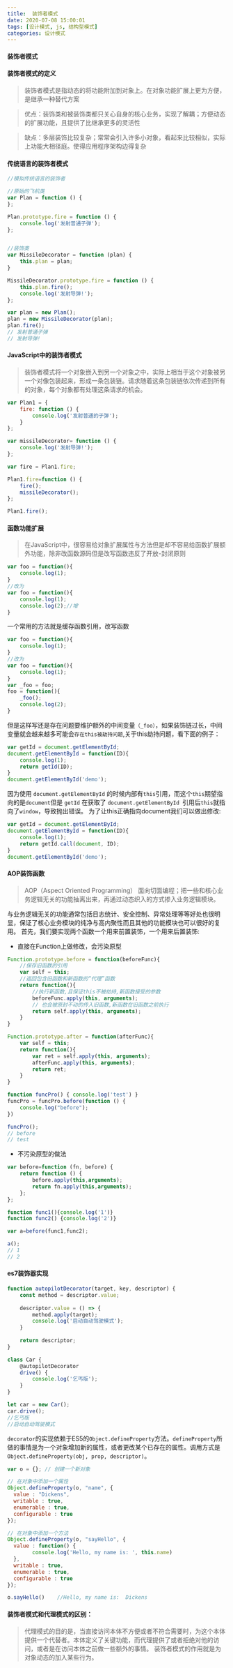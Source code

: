 ```yaml
---
title:  装饰者模式
date: 2020-07-08 15:00:01
tags: [设计模式, js, 结构型模式]
categories: 设计模式
---
```


#### 装饰者模式

#### 装饰者模式的定义
> 装饰者模式是指动态的将功能附加到对象上。在对象功能扩展上更为方便，是继承一种替代方案

> 优点：装饰类和被装饰类都只关心自身的核心业务，实现了解耦；方便动态的扩展功能，且提供了比继承更多的灵活性

> 缺点：多层装饰比较复杂；常常会引入许多小对象，看起来比较相似，实际上功能大相径庭。使得应用程序架构边得复杂

#### 传统语言的装饰者模式
```js
//模拟传统语言的装饰者

//原始的飞机类
var Plan = function () {
};

Plan.prototype.fire = function () {
    console.log('发射普通子弹');
};


//装饰类
var MissileDecorator = function (plan) {
    this.plan = plan;
}

MissileDecorator.prototype.fire = function () {
    this.plan.fire();
    console.log('发射导弹!');
};

var plan = new Plan();
plan = new MissileDecorator(plan);
plan.fire();
// 发射普通子弹
// 发射导弹!
```

#### JavaScript中的装饰者模式

> 装饰者模式将一个对象嵌入到另一个对象之中，实际上相当于这个对象被另一个对像包装起来，形成一条包装链。请求随着这条包装链依次传递到所有的对象，每个对象都有处理这条请求的机会。

```js
var Plan1 = {
    fire: function () {
        console.log('发射普通的子弹');
    }
};

var missileDecorator= function () {
    console.log('发射导弹!');
};

var fire = Plan1.fire;

Plan1.fire=function () {
    fire();
    missileDecorator();
};

Plan1.fire();
```

#### 函数功能扩展
> 在JavaScript中，很容易给对象扩展属性与方法但是却不容易给函数扩展额外功能，除非改函数源码但是改写函数违反了开放-封闭原则

```js
var foo = function(){
    console.log(1);
}
//改为
var foo = function(){
    console.log(1);
    console.log(2);//增
}
```

一个常用的方法就是缓存函数引用，改写函数
```js
var foo = function(){
    console.log(1);
}
//改为
var foo = function(){
    console.log(1);
}
var _foo = foo;
foo = function(){
    _foo();
    console.log(2);
}
```
但是这样写还是存在问题要维护额外的中间变量`（_foo）`，如果装饰链过长，中间变量就会越来越多可能会`存在this被劫持问题`,关于this劫持问题，看下面的例子：
```js
var getId = document.getElementById;
document.getElementById = function(ID){
    console.log(1);
    return getId(ID);
}
document.getElementById('demo');
```

因为使用 `document.getElementById` 的时候内部有`this`引用，而这个`this`期望指向的是`document`但是 `getId` 在获取了 `document.getElementById `引用后`this`就指向了`window`，导致抛出错误。
为了让this正确指向document我们可以做出修改:
```js
var getId = document.getElementById;
document.getElementById = function(ID){
    console.log(1);
    return getId.call(document, ID);
}
document.getElementById('demo');
```

#### AOP装饰函数

> AOP（Aspect Oriented Programming） 面向切面编程；把一些和核心业务逻辑无关的功能抽离出来，再通过动态织入的方式掺入业务逻辑模块。

与业务逻辑无关的功能通常包括日志统计、安全控制、异常处理等等好处也很明显，保证了核心业务模块的纯净与高内聚性而且其他的功能模块也可以很好的复用。
首先，我们要实现两个函数一个用来前置装饰，一个用来后置装饰:
+ 直接在Function上做修改，会污染原型
```js
Function.prototype.before = function(beforeFunc){
    //保存旧函数的引用
    var self = this;                     
    //返回包含旧函数和新函数的“代理”函数
    return function(){   
        //执行新函数,且保证this不被劫持,新函数接受的参数                   
        beforeFunc.apply(this, arguments); 
        // 也会被原封不动的传入旧函数,新函数在旧函数之前执行
        return self.apply(this, arguments);  
    }
}

Function.prototype.after = function(afterFunc){
    var self = this;
    return function(){
        var ret = self.apply(this, arguments);
        afterFunc.apply(this, arguments);
        return ret;
    }
}

function funcPro() { console.log('test') }
funcPro = funcPro.before(function () {
    console.log("before");
})

funcPro();
// before
// test
```

+ 不污染原型的做法
```js
var before=function (fn, before) {
    return function () {
        before.apply(this,arguments);
        return fn.apply(this,arguments);
    };
};

function func1(){console.log('1')}
function func2() {console.log('2')}

var a=before(func1,func2);

a(); 
// 1
// 2
```

#### es7装饰器实现
```js
function autopilotDecorator(target, key, descriptor) {
    const method = descriptor.value;
    
    descriptor.value = () => {
        method.apply(target);
        console.log('启动自动驾驶模式');
    }
    
    return descriptor;
}

class Car {
    @autopilotDecorator
    drive() {
        console.log('乞丐版');
    }
}

let car = new Car();
car.drive();    
//乞丐版
//启动自动驾驶模式
```
`decorator`的实现依赖于ES5的`Object.defineProperty`方法。`defineProperty`所做的事情是为一个对象增加新的属性，或者更改某个已存在的属性。调用方式是`Object.defineProperty(obj, prop, descriptor)`。

```js
var o = {}; // 创建一个新对象

// 在对象中添加一个属性
Object.defineProperty(o, "name", {
  value : "Dickens",
  writable : true,
  enumerable : true,
  configurable : true
});

// 在对象中添加一个方法
Object.defineProperty(o, "sayHello", {
  value : function() {
        console.log('Hello, my name is: ', this.name)
  },
  writable : true,
  enumerable : true,
  configurable : true
});

o.sayHello()    //Hello, my name is:  Dickens
```

#### 装饰者模式和代理模式的区别：

> 代理模式的目的是，当直接访问本体不方便或者不符合需要时，为这个本体提供一个代替者。本体定义了关键功能，而代理提供了或者拒绝对他的访问，或者是在访问本体之前做一些额外的事情。
装饰者模式的作用就是为对象动态的加入某些行为。



